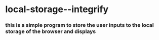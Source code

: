 # local-storage--integrify
### this is a simple program to store the user inputs to the local storage of the browser and displays 

